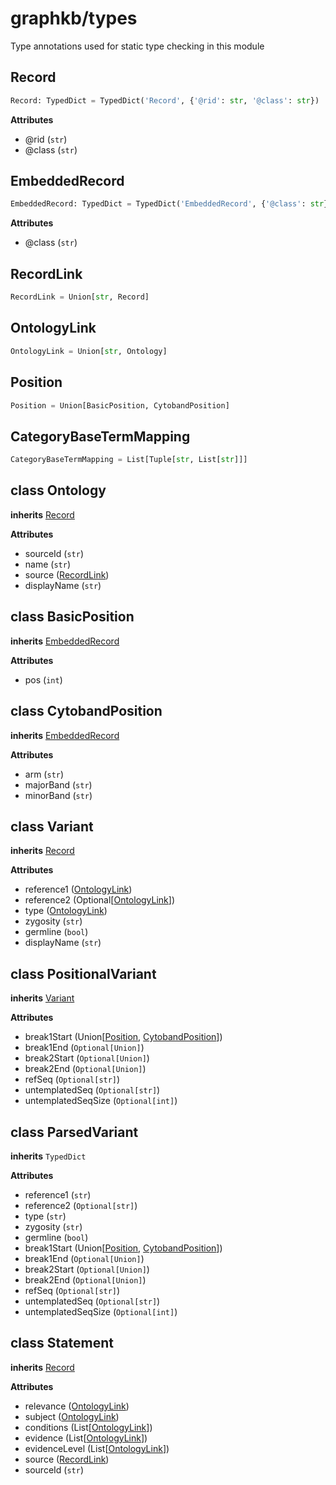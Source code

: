 # graphkb/types

Type annotations used for static type checking in this module

## Record

```python
Record: TypedDict = TypedDict('Record', {'@rid': str, '@class': str})
```

**Attributes**

- @rid (`str`)
- @class (`str`)

## EmbeddedRecord

```python
EmbeddedRecord: TypedDict = TypedDict('EmbeddedRecord', {'@class': str})
```

**Attributes**

- @class (`str`)

## RecordLink

```python
RecordLink = Union[str, Record]
```

## OntologyLink

```python
OntologyLink = Union[str, Ontology]
```

## Position

```python
Position = Union[BasicPosition, CytobandPosition]
```

## CategoryBaseTermMapping

```python
CategoryBaseTermMapping = List[Tuple[str, List[str]]]
```

## class Ontology

**inherits** [Record](#record)

**Attributes**

- sourceId (`str`)
- name (`str`)
- source ([RecordLink](#recordlink))
- displayName (`str`)

## class BasicPosition

**inherits** [EmbeddedRecord](#embeddedrecord)

**Attributes**

- pos (`int`)

## class CytobandPosition

**inherits** [EmbeddedRecord](#embeddedrecord)

**Attributes**

- arm (`str`)
- majorBand (`str`)
- minorBand (`str`)

## class Variant

**inherits** [Record](#record)

**Attributes**

- reference1 ([OntologyLink](#ontologylink))
- reference2 (Optional\[[OntologyLink](#ontologylink)\])
- type ([OntologyLink](#ontologylink))
- zygosity (`str`)
- germline (`bool`)
- displayName (`str`)

## class PositionalVariant

**inherits** [Variant](#class-variant)

**Attributes**

- break1Start (Union\[[Position](#position), [CytobandPosition](#class-cytobandposition)\])
- break1End (`Optional[Union]`)
- break2Start (`Optional[Union]`)
- break2End (`Optional[Union]`)
- refSeq (`Optional[str]`)
- untemplatedSeq (`Optional[str]`)
- untemplatedSeqSize (`Optional[int]`)

## class ParsedVariant

**inherits** `TypedDict`

**Attributes**

- reference1 (`str`)
- reference2 (`Optional[str]`)
- type (`str`)
- zygosity (`str`)
- germline (`bool`)
- break1Start (Union\[[Position](#position), [CytobandPosition](#class-cytobandposition)\])
- break1End (`Optional[Union]`)
- break2Start (`Optional[Union]`)
- break2End (`Optional[Union]`)
- refSeq (`Optional[str]`)
- untemplatedSeq (`Optional[str]`)
- untemplatedSeqSize (`Optional[int]`)

## class Statement

**inherits** [Record](#record)

**Attributes**

- relevance ([OntologyLink](#ontologylink))
- subject ([OntologyLink](#ontologylink))
- conditions (List\[[OntologyLink](#ontologylink)\])
- evidence (List\[[OntologyLink](#ontologylink)\])
- evidenceLevel (List\[[OntologyLink](#ontologylink)\])
- source ([RecordLink](#recordlink))
- sourceId (`str`)
